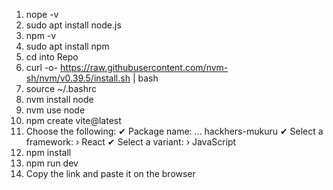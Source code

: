 1. nope -v
2. sudo apt install node.js
3. npm -v
4. sudo apt install npm
5. cd into Repo
6. curl -o- https://raw.githubusercontent.com/nvm-sh/nvm/v0.39.5/install.sh | bash
7. source ~/.bashrc
8. nvm install node
9. nvm use node
10. npm create vite@latest
11. Choose the following:
✔ Package name: … hackhers-mukuru
✔ Select a framework: › React
✔ Select a variant: › JavaScript
12. npm install
13. npm run dev
14. Copy the link and paste it on the browser

